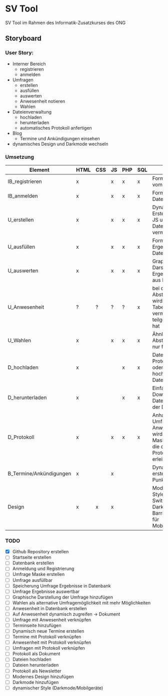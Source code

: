 # SV Tool

SV Tool im Rahmen des Informatik-Zusatzkurses des ONG

## Storyboard

### User Story:

* Interner Bereich
  * registrieren
  * anmelden
* Umfragen
  * erstellen
  * ausfüllen
  * auswerten
  * Anwesenheit notieren
  * Wahlen
* Dateienverwaltung
  * hochladen
  * herunterladen
  * automatisches Protokoll anfertigen
* Blog
  * Termine und Ankündigungen einsehen
* dynamisches Design und Darkmode wechseln

### Umsetzung
| Element | HTML | CSS | JS | PHP | SQL | Notiz |
| --- | --- | --- | --- | --- | --- | --- |
| IB_registrieren | x | | x | x | x | Formular -> vom Admin? |
| IB_anmelden | x | | x | x | x | Formular -> Datenbank |
| U_erstellen | x | | x | x | x | Dynamische Erstellung mit JS und Datenbank vermerken |
| U_ausfüllen | x | | x | x | x | Formular, Ergebnisse -> Datenbank |
| U_auswerten | x | | x | x | x | Graphische Darstellung, Ergebnisse aus Datenbank |
| U_Anwesenheit | ? | ? | ? | ? | x | bei der Abstimmung wird in einer Tabelle vermerkt, wer teilgenommen hat |
| U_Wahlen | x | | x | x | x | Ähnlich wie Abstimmung nur für Wahlen |
| D_hochladen | x | | | x | x | Dateien wie Protokolle oder Briefe hochladen -> Datenbank |
| D_herunterladen | x | | | x | x | Einfacher Download der Dateien aus der Datenbank |
| D_Protokoll | x | | x | x | x | Anhand der Umfragen und Anweseheit wird eine Maske erstellt, die das Protokoll erleichtert |
| B_Termine/Ankündigungen | x | | x | | | Dynamische erstellung von Punkten |
| Design | x | x | x | | | Moderner Style und Switch für Darkmode, Barrierefreiheit für Mobilgeräte |

### TODO
- [x] Github Repository erstellen
- [ ] Startseite erstellen
- [ ] Datenbank erstellen
- [ ] Anmeldung und Registrierung
- [ ] Umfrage Maske erstellen
- [ ] Umfrage ausfüllbar
- [ ] Speicherung Umfrage Ergebnisse in Datenbank
- [ ] Umfrage Ergebnisse auswertbar
- [ ] Graphische Darstellung der Umfrage hinzufügen
- [ ] Wahlen als alternative Umfragemöglichkeit mit mehr Möglichkeiten
- [ ] Anwesenheit in Datenbank erstellen
- [ ] Auf Anwesenheit dynamisch zugreifen -> Dokument
- [ ] Umfrage mit Anwesenheit verknüpfen
- [ ] Terminseite hinzufügen
- [ ] Dynamisch neue Termine erstellen
- [ ] Termine mit Protokoll verknüpfen
- [ ] Anwesenheit mit Protokoll verknüpfen
- [ ] Umfragen mit Protokoll verknüpfen
- [ ] Protokoll als Dokument
- [ ] Dateien hochladen
- [ ] Dateien herunterladen
- [ ] Protokoll als Newsletter
- [ ] Modernes Design hinzufügen
- [ ] Darkmode hinzufügen
- [ ] dynamischer Style (Darkmode/Mobilgeräte)
